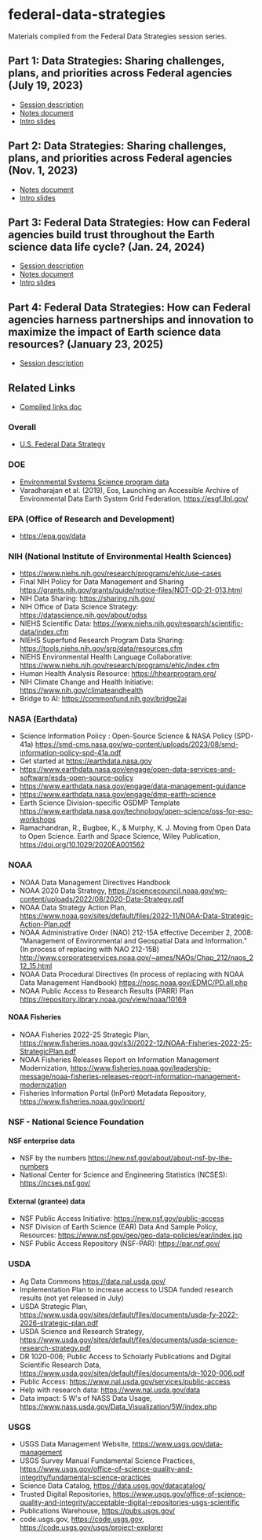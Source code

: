 # federal-data-strategies
Materials compiled from the Federal Data Strategies session series.



## Part 1: Data Strategies: Sharing challenges, plans, and priorities across Federal agencies (July 19, 2023)

- [Session description](https://2023julyesipmeeting.sched.com/event/1Nocm)
- [Notes document](https://docs.google.com/document/d/1f9tFq08-Srwh5aL7KQCD0wYXyQGIcFzBUm6l2_gVT2o/edit?tab=t.0)
- [Intro slides](https://docs.google.com/presentation/d/1OGDaQo37zdoqIAb7a-KxJANjfnVQnBcBfO1T2UCngY0/edit#slide=id.p)

## Part 2: Data Strategies: Sharing challenges, plans, and priorities across Federal agencies  (Nov. 1, 2023)

- [Notes document](https://docs.google.com/document/d/1rMePihjY7AeceuWhCzxbA42D8581ATtTs9U_6FRnp2Q/edit?tab=t.0)
- [Intro slides](https://docs.google.com/presentation/d/109bIKl3O1lLQwhkuvYoajbWBfzZAa3qgZN5I3JPwlcU/edit#slide=id.p)


## Part 3: Federal Data Strategies: How can Federal agencies build trust throughout the Earth science data life cycle? (Jan. 24, 2024)
- [Session description](https://2024januaryesipmeeting.sched.com/event/1XYTE)
- [Notes document](https://docs.google.com/document/d/1NRYkHtt4ObRPuyGbuAtpYz8LRSLpsRTUNsesWE4LNIM/edit?tab=t.0)
- [Intro slides](https://docs.google.com/presentation/d/1T6p4OwqxYfCAvxIioXef2J7a9F5RQUibtJHh6YZ-aTk/edit#slide=id.p)

## Part 4: Federal Data Strategies: How can Federal agencies harness partnerships and innovation to maximize the impact of Earth science data resources? (January 23, 2025)
- [Session description](https://2025januaryesipmeeting.sched.com/event/1sna1/federal-data-strategies-how-can-federal-agencies-harness-partnerships-and-innovation-to-maximize-the-impact-of-earth-science-data-resources)



## Related Links
- [Compiled links doc](https://docs.google.com/document/d/1EaslJx4XR7JxIh8mLW-Fa0nYcdt4axqM69v1uOcDyG0/edit?tab=t.0#heading=h.bv0clk9ygtqh)

### Overall
- [U.S. Federal Data Strategy](https://strategy.data.gov/) 

### DOE
- [Environmental Systems Science program data](http://data.ess-dive.lbl.gov)
- Varadharajan et al. (2019), Eos, Launching an Accessible Archive of Environmental Data
Earth System Grid Federation, https://esgf.llnl.gov/ 


### EPA (Office of Research and Development)
- https://epa.gov/data 


### NIH (National Institute of Environmental Health Sciences)

- https://www.niehs.nih.gov/research/programs/ehlc/use-cases
- Final NIH Policy for Data Management and Sharing https://grants.nih.gov/grants/guide/notice-files/NOT-OD-21-013.html 
- NIH Data Sharing:  https://sharing.nih.gov/ 
- NIH Office of Data Science Strategy:  https://datascience.nih.gov/about/odss 
- NIEHS Scientific Data: https://www.niehs.nih.gov/research/scientific-data/index.cfm 
- NIEHS Superfund Research Program Data Sharing:  https://tools.niehs.nih.gov/srp/data/resources.cfm 
- NIEHS Environmental Health Language Collaborative: https://www.niehs.nih.gov/research/programs/ehlc/index.cfm    
- Human Health Analysis Resource: https://hhearprogram.org/ 
- NIH Climate Change and Health Initiative: https://www.nih.gov/climateandhealth
- Bridge to AI: https://commonfund.nih.gov/bridge2ai 



### NASA (Earthdata)
- Science Information Policy : Open-Source Science & NASA Policy (SPD-41a)
https://smd-cms.nasa.gov/wp-content/uploads/2023/08/smd-information-policy-spd-41a.pdf 
- Get started at https://earthdata.nasa.gov  
- https://www.earthdata.nasa.gov/engage/open-data-services-and-software/esds-open-source-policy 
- https://www.earthdata.nasa.gov/engage/data-management-guidance  
- https://www.earthdata.nasa.gov/engage/dmp-earth-science  
- Earth Science Division-specific OSDMP Template
https://www.earthdata.nasa.gov/technology/open-science/oss-for-eso-workshops 
- Ramachandran, R., Bugbee, K., & Murphy, K. J. Moving from Open Data to Open Science. Earth and Space Science, Wiley Publication, https://doi.org/10.1029/2020EA001562 



### NOAA
- NOAA Data Management Directives Handbook 
- NOAA 2020 Data Strategy, https://sciencecouncil.noaa.gov/wp-content/uploads/2022/08/2020-Data-Strategy.pdf 
- NOAA Data Strategy Action Plan, https://www.noaa.gov/sites/default/files/2022-11/NOAA-Data-Strategic-Action-Plan.pdf 
- NOAA Administrative Order (NAO) 212-15A effective December 2, 2008: “Management of Environmental and Geospatial Data and Information.” (In process of replacing with NAO 212-15B) http://www.corporateservices.noaa.gov/~ames/NAOs/Chap_212/naos_212_15.html 
- NOAA Data Procedural Directives (In process of replacing with NOAA Data Management Handbook) https://nosc.noaa.gov/EDMC/PD.all.php 
- NOAA Public Access to Research Results (PARR) Plan https://repository.library.noaa.gov/view/noaa/10169 

#### NOAA Fisheries
- NOAA Fisheries 2022-25 Strategic Plan, https://www.fisheries.noaa.gov/s3//2022-12/NOAA-Fisheries-2022-25-StrategicPlan.pdf 
- NOAA Fisheries Releases Report on Information Management Modernization, https://www.fisheries.noaa.gov/leadership-message/noaa-fisheries-releases-report-information-management-modernization 
- Fisheries Information Portal (InPort) Metadata Repository, https://www.fisheries.noaa.gov/inport/ 



### NSF - National Science Foundation

####  NSF enterprise data 
- NSF by the numbers https://new.nsf.gov/about/about-nsf-by-the-numbers 
- National Center for Science and Engineering Statistics (NCSES): https://ncses.nsf.gov/ 

#### External (grantee) data
- NSF Public Access Initiative: https://new.nsf.gov/public-access 
- NSF Division of Earth Science (EAR) Data And Sample Policy, Resources: https://www.nsf.gov/geo/geo-data-policies/ear/index.jsp 
- NSF Public Access Repository (NSF-PAR): https://par.nsf.gov/ 

### USDA
- Ag Data Commons https://data.nal.usda.gov/ 
- Implementation Plan to increase access to USDA funded research results (not yet released in July)
- USDA Strategic Plan, https://www.usda.gov/sites/default/files/documents/usda-fy-2022-2026-strategic-plan.pdf 
- USDA Science and Research Strategy, https://www.usda.gov/sites/default/files/documents/usda-science-research-strategy.pdf 
- DR 1020-006; Public Access to Scholarly Publications and Digital Scientific Research Data, https://www.usda.gov/sites/default/files/documents/dr-1020-006.pdf 
- Public Access: https://www.nal.usda.gov/services/public-access 
- Help with research data: https://www.nal.usda.gov/data 
- Data impact: 5 W's of NASS Data Usage, https://www.nass.usda.gov/Data_Visualization/5W/index.php 


### USGS
- USGS Data Management Website, https://www.usgs.gov/data-management 
- USGS Survey Manual Fundamental Science Practices, https://www.usgs.gov/office-of-science-quality-and-integrity/fundamental-science-practices 
- Science Data Catalog, https://data.usgs.gov/datacatalog/ 
- Trusted Digital Repositories, https://www.usgs.gov/office-of-science-quality-and-integrity/acceptable-digital-repositories-usgs-scientific 
- Publications Warehouse, https://pubs.usgs.gov/ 
- code.usgs.gov, https://code.usgs.gov, https://code.usgs.gov/usgs/project-explorer 

